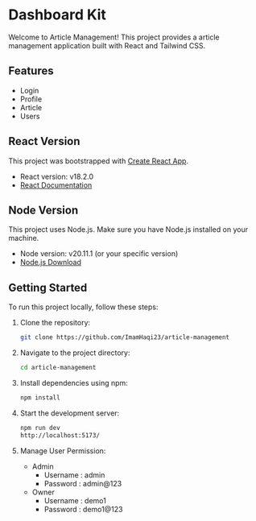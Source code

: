 # Dashboard Kit

Welcome to Article Management! This project provides a article management application built with React and Tailwind CSS.

## Features

- Login
- Profile
- Article
- Users

## React Version

This project was bootstrapped with [Create React App](https://github.com/facebook/create-react-app).

- React version: v18.2.0 
- [React Documentation](https://reactjs.org/)

## Node Version

This project uses Node.js. Make sure you have Node.js installed on your machine.

- Node version: v20.11.1 (or your specific version)
- [Node.js Download](https://nodejs.org/)

## Getting Started

To run this project locally, follow these steps:

1. Clone the repository:

   ```bash
   git clone https://github.com/ImamHaqi23/article-management
2. Navigate to the project directory:

    ```bash
   cd article-management
3. Install dependencies using npm:

    ```bash
   npm install
4. Start the development server:
    ```bash
   npm run dev
   http://localhost:5173/
5. Manage User Permission:
   - Admin
      * Username : admin
      * Password : admin@123
   - Owner
      * Username : demo1
      * Password : demo1@123
   
    
